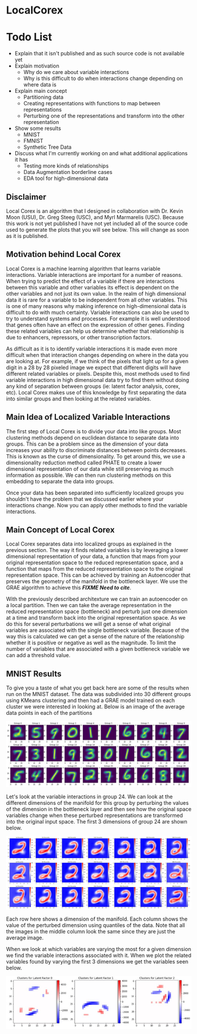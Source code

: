 # LocalCorex

# Todo List
* Explain that it isn't published and as such source code is not available yet
* Explain motivation
  * Why do we care about variable interactions
  * Why is this difficult to do when interactions change depending on where data is
* Explain main concept
  * Partitioning data
  * Creating representations with functions to map between representations
  * Perturbing one of the representations and transform into the other representation
* Show some results
  * MNIST
  * FMNIST
  * Synthetic Tree Data
* Discuss what I'm currently working on and what additional applications it has
  * Testing more kinds of relationships
  * Data Augmentation borderline cases
  * EDA tool for high-dimensional data

## Disclaimer
Local Corex is an algorithm that I designed in collaboration with Dr. Kevin Moon (USU), Dr. Greg Steeg (USC), and Myrl Marmarelis (USC). Because this work is not yet published I have not yet included all of the source code used to generate the plots that you will see below. This will change as soon as it is published. 

## Motivation behind Local Corex
Local Corex is a machine learning algorithm that learns variable interactions. Variable interactions are important for a number of reasons. When trying to predict the effect of a variable if there are interactions between this variable and other variables its effect is dependent on the other variables and not just its own value. In the realm of high dimensional data it is rare for a variable to be independent from all other variables. This is one of many reasons why making inference on high-dimensional data is difficult to do with much certainty. Variable interactions can also be used to try to understand systems and processes. For example it is well understood that genes often have an effect on the expression of other genes. Finding these related variables can help us determine whether that relationship is due to enhancers, repressors, or other transcription factors.

As difficult as it is to identify variable interactions it is made even more difficult when that interaction changes depending on where in the data you are looking at. For example, if we think of the pixels that light up for a given digit in a 28 by 28 pixeled image we expect that different digits will have different related variables or pixels. Despite this, most methods used to find variable interactions in high dimensional data try to find them without doing any kind of separation between groups (ie: latent factor analysis, corex, etc). Local Corex makes use of this knowledge by first separating the data into similar groups and then looking at the related variables.

## Main Idea of Localized Variable Interactions
The first step of Local Corex is to divide your data into like groups. Most clustering methods depend on euclidean distance to separate data into groups. This can be a problem since as the dimension of your data increases your ability to discriminate distances between points decreases. This is known as the curse of dimensionality. To get around this, we use a dimensionality reduction method called PHATE to create a lower dimensional representation of our data while still preserving as much information as possible. We can then run clustering methods on this embedding to separate the data into groups.

Once your data has been separated into sufficiently localized groups you shouldn't have the problem that we discussed earlier where your interactions change. Now you can apply other methods to find the variable interactions. 

## Main Concept of Local Corex
Local Corex separates data into localized groups as explained in the previous section. The way it finds related variables is by leveraging a lower dimensional representation of your data, a function that maps from your original representation space to the reduced representation space, and a function that maps from the reduced representation space to the original representation space. This can be achieved by training an Autoencoder that preserves the geometry of the manifold in the bottleneck layer. We use the GRAE algorithm to achieve this ***FIXME Need to cite***. 

With the previously described architexture we can train an autoencoder on a local partition. Then we can take the average representation in the reduced representation space (bottleneck) and perturb just one dimension at a time and transform back into the original representation space. As we do this for several perturbations we will get a sense of what original variables are associated with the single bottleneck variable. Because of the way this is calculated we can get a sense of the nature of the relationship whether it is positive or negative as well as the magnitude. To limit the number of variables that are associated with a given bottleneck variable we can add a threshold value. 

## MNIST Results
To give you a taste of what you get back here are some of the results when run on the MNIST dataset. The data was subdivided into 30 different groups using KMeans clustering and then had a GRAE model trained on each cluster we were interested in looking at. Below is an image of the average data points in each of the partitions

![MNIST Groups](https://github.com/tjkerby/LocalCorex/blob/main/MNIST/MNIST_groups.JPG)

Let's look at the variable interactions in group 24. We can look at the different dimensions of the manifold for this group by perturbing the values of the dimension in the bottleneck layer and then see how the original space variables change when these perturbed representations are transformed into the original input space. The first 3 dimensions of group 24 are shown below.

![Group 24 first 3 dimensions](https://github.com/tjkerby/LocalCorex/blob/main/MNIST/visual_of_first_3_dim_of_group_24.JPG)

Each row here shows a dimension of the manifold. Each column shows the value of the perturbed dimension using quantiles of the data. Note that all the images in the middle column look the same since they are just the average image.

When we look at which variables are varying the most for a given dimension we find the variable interactions associated with it. When we plot the related variables found by varying the first 3 dimensions we get the variables seen below.

![Group 24 related variables first 3 dimensions](https://github.com/tjkerby/LocalCorex/blob/main/MNIST/related_vars_first_3_dim_group_24.JPG)


